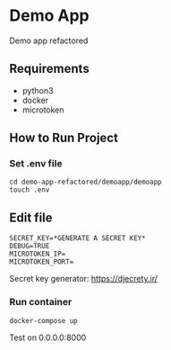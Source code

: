 # Demo App
Demo app refactored

## Requirements
- python3
- docker
- microtoken

## How to Run Project

### Set .env file
    cd demo-app-refactored/demoapp/demoapp
    touch .env
    
## Edit file
    SECRET_KEY=*GENERATE A SECRET KEY*
    DEBUG=TRUE
    MICROTOKEN_IP=
    MICROTOKEN_PORT=

Secret key generator: https://djecrety.ir/
    
### Run container
    docker-compose up

Test on 0.0.0.0:8000


